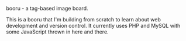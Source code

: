 booru - a tag-based image board.

This is a booru that I'm building from scratch to learn about web development and version control. It currently uses PHP and MySQL with some JavaScript thrown in here and there.